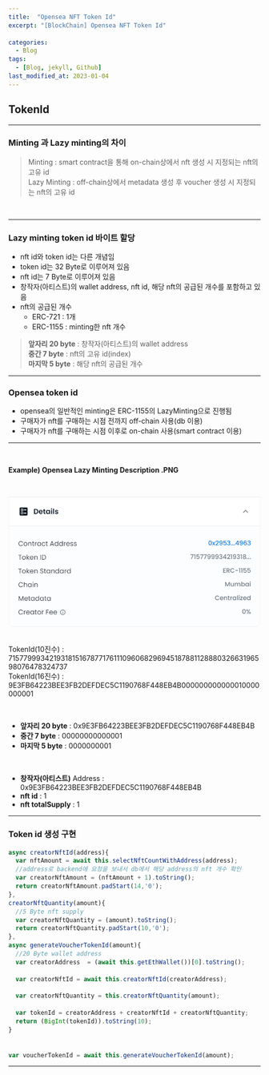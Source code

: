```yaml
---
title:  "Opensea NFT Token Id"
excerpt: "[BlockChain] Opensea NFT Token Id"

categories:
  - Blog
tags:
  - [Blog, jekyll, Github]
last_modified_at: 2023-01-04
---
```


## TokenId 

---

### Minting 과 Lazy minting의 차이

> Minting : smart contract을 통해 on-chain상에서 nft 생성 시 지정되는 nft의 고유 id <br/>
> Lazy Minting : off-chain상에서 metadata 생성 후 voucher 생성 시 지정되는 nft의 고유 id
<br />

---

### Lazy minting token id 바이트 할당
- nft id와 token id는 다른 개념임
- token id는 32 Byte로 이루어져 있음
- nft id는 7 Byte로 이루어져 있음
- 창작자(아티스트)의 wallet address, nft id, 해당 nft의 공급된 개수를 포함하고 있음
- nft의 공급된 개수
    - ERC-721 : 1개 
    - ERC-1155 : minting한 nft 개수

> **앞자리 20 byte** : 창작자(아티스트)의 wallet address<br/>
> **중간 7 byte** : nft의 고유 id(index)<br/>
> **마지막 5 byte** : 해당 nft의 공급된 개수<br/>


---
### Opensea token id

- opensea의 일반적인 minting은 ERC-1155의 LazyMinting으로 진행됨
- 구매자가 nft를 구매하는 시점 전까지 off-chain 사용(db 이용)
- 구매자가 nft를 구매하는 시점 이후로 on-chain 사용(smart contract 이용)

---
<br/>

**Example) Opensea Lazy Minting Description .PNG**

<br/>

![image info](/assets/img/opensea_tokenId.png)
<img src="/assets/imgopensea_tokenId.png" alt="" width="0" height="0">


TokenId(10진수) : 71577999342193181516787717611109606829694518788112888032663196598076478324737
<br/>
TokenId(16진수) : 9E3FB64223BEE3FB2DEFDEC5C1190768F448EB4B000000000000010000000001

<br/>

- **앞자리 20 byte** : 0x9E3FB64223BEE3FB2DEFDEC5C1190768F448EB4B<br/>
- **중간 7 byte** : 00000000000001<br/>
- **마지막 5 byte** : 0000000001<br/>

<br/>

- **창작자(아티스트)** Address : 0x9E3FB64223BEE3FB2DEFDEC5C1190768F448EB4B<br/>
- **nft id** : 1<br/>
- **nft totalSupply** : 1<br/>

---
### Token id 생성 구현

```javascript
async creatorNftId(address){
  var nftAmount = await this.selectNftCountWithAddress(address);
  //address로 backend에 요청을 보내서 db에서 해당 address의 nft 개수 확인
  var creatorNftAmount = (nftAmount + 1).toString();
  return creatorNftAmount.padStart(14,'0');
},
creatorNftQuantity(amount){
  //5 Byte nft supply
  var creatorNftQuantity = (amount).toString();
  return creatorNftQuantity.padStart(10,'0');
},
async generateVoucherTokenId(amount){
  //20 Byte wallet address
  var creatorAddress  = (await this.getEthWallet())[0].toString();

  var creatorNftId = await this.creatorNftId(creatorAddress);

  var creatorNftQuantity = this.creatorNftQuantity(amount);

  var tokenId = creatorAddress + creatorNftId + creatorNftQuantity;
  return (BigInt(tokenId)).toString(10);
}


var voucherTokenId = await this.generateVoucherTokenId(amount);
```

---

